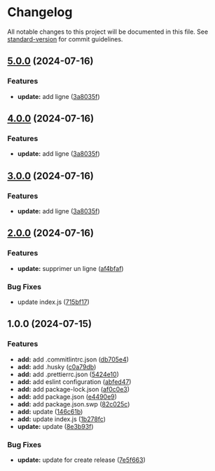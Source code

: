 # Changelog

All notable changes to this project will be documented in this file. See [standard-version](https://github.com/conventional-changelog/standard-version) for commit guidelines.

## [5.0.0](https://github.com/khadija-AC/T2/compare/v2.0.0...v5.0.0) (2024-07-16)


### Features

* **update:** add ligne ([3a8035f](https://github.com/khadija-AC/T2/commit/3a8035f39be6f3273f5b4160994ff9d9f4f7c530))

## [4.0.0](https://github.com/khadija-AC/T2/compare/v2.0.0...v4.0.0) (2024-07-16)


### Features

* **update:** add ligne ([3a8035f](https://github.com/khadija-AC/T2/commit/3a8035f39be6f3273f5b4160994ff9d9f4f7c530))

## [3.0.0](https://github.com/khadija-AC/T2/compare/v2.0.0...v3.0.0) (2024-07-16)


### Features

* **update:** add ligne ([3a8035f](https://github.com/khadija-AC/T2/commit/3a8035f39be6f3273f5b4160994ff9d9f4f7c530))

## [2.0.0](https://github.com/khadija-AC/T2/compare/v1.0.0...v2.0.0) (2024-07-16)


### Features

* **update:** supprimer un ligne ([af4bfaf](https://github.com/khadija-AC/T2/commit/af4bfaff045801fd53aebd0ef6c1aa67c708c4b3))


### Bug Fixes

* update index.js ([715bf17](https://github.com/khadija-AC/T2/commit/715bf17c0706b868631e453ebe0330252a18a18b))

## 1.0.0 (2024-07-15)


### Features

* **add:** add .commitlintrc.json ([db705e4](https://github.com/khadija-AC/T2/commit/db705e4769561d642ae430a82841616a945ffc7b))
* **add:** add .husky ([c0a79db](https://github.com/khadija-AC/T2/commit/c0a79db82c2d15100fc90e1e46e0fdef5eff8b04))
* **add:** add .prettierrc.json ([5424e10](https://github.com/khadija-AC/T2/commit/5424e10e0af76863a4f4f5229786ff9022192aa8))
* **add:** add eslint configuration ([abfed47](https://github.com/khadija-AC/T2/commit/abfed47c861812b2edad00f9ebbc754fb6bf21d3))
* **add:** add package-lock.json ([af0c0e3](https://github.com/khadija-AC/T2/commit/af0c0e3daa6ee4ef1ddbc8f9684d50841f6d7dbc))
* **add:** add package.json ([e4490e9](https://github.com/khadija-AC/T2/commit/e4490e97396f086ab3e7aca8c772b3082a0d629d))
* **add:** add package.json.swp ([82c025c](https://github.com/khadija-AC/T2/commit/82c025c217dea9f09d42b1ad58da5d6753c0b2bd))
* **add:** update ([146c61b](https://github.com/khadija-AC/T2/commit/146c61b98872248e12cb753376bdf4c812a6fd52))
* **add:** update index.js ([1b278fc](https://github.com/khadija-AC/T2/commit/1b278fc9e025d36e6de9fa16ebd1a4721bcc27da))
* **update:** update ([8e3b93f](https://github.com/khadija-AC/T2/commit/8e3b93f3a14d2d80feaa152e593b0ca82e25c640))


### Bug Fixes

* **update:** update for create release ([7e5f663](https://github.com/khadija-AC/T2/commit/7e5f663585963c94acbcd27fbf1d3150b405321c))
